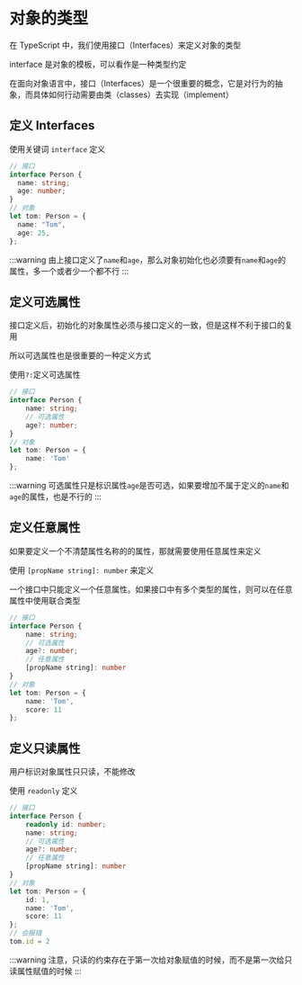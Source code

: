 # 对象的类型

在 TypeScript 中，我们使用接口（Interfaces）来定义对象的类型

interface 是对象的模板，可以看作是一种类型约定

在面向对象语言中，接口（Interfaces）是一个很重要的概念，它是对行为的抽象，而具体如何行动需要由类（classes）去实现（implement）

## 定义 Interfaces

使用关键词 `interface` 定义

```ts
// 接口
interface Person {
  name: string;
  age: number;
}
// 对象
let tom: Person = {
  name: "Tom",
  age: 25,
};

```
:::warning
由上接口定义了`name`和`age`，那么对象初始化也必须要有`name`和`age`的属性，多一个或者少一个都不行
:::

## 定义可选属性

接口定义后，初始化的对象属性必须与接口定义的一致，但是这样不利于接口的复用

所以可选属性也是很重要的一种定义方式

使用`?:`定义可选属性

```ts
// 接口
interface Person {
    name: string;
    // 可选属性
    age?: number;
}
// 对象
let tom: Person = {
    name: 'Tom'
};
```
:::warning
可选属性只是标识属性`age`是否可选，如果要增加不属于定义的`name`和`age`的属性，也是不行的
:::

## 定义任意属性

如果要定义一个不清楚属性名称的的属性，那就需要使用任意属性来定义

使用 `[propName string]: number` 来定义

一个接口中只能定义一个任意属性。如果接口中有多个类型的属性，则可以在任意属性中使用联合类型

```ts
// 接口
interface Person {
    name: string;
    // 可选属性
    age?: number;
    // 任意属性
    [propName string]: number
}
// 对象
let tom: Person = {
    name: 'Tom',
    score: 11
};
```

## 定义只读属性

用户标识对象属性只只读，不能修改

使用 `readonly` 定义

```ts
// 接口
interface Person {
    readonly id: number;
    name: string;
    // 可选属性
    age?: number;
    // 任意属性
    [propName string]: number
}
// 对象
let tom: Person = {
    id: 1,
    name: 'Tom',
    score: 11
};
// 会报错
tom.id = 2
```

:::warning
注意，只读的约束存在于第一次给对象赋值的时候，而不是第一次给只读属性赋值的时候
:::

